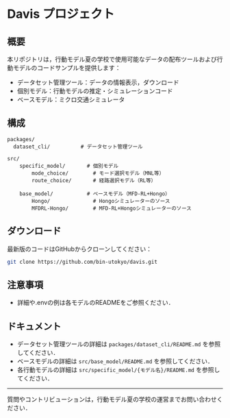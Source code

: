 # Davis プロジェクト

## 概要
本リポジトリは，行動モデル夏の学校で使用可能なデータの配布ツールおよび行動モデルのコードサンプルを提供します：
- データセット管理ツール：データの情報表示，ダウンロード
- 個別モデル：行動モデルの推定・シミュレーションコード
- ベースモデル：ミクロ交通シミュレータ

## 構成
```
packages/
  dataset_cli/          # データセット管理ツール

src/
	specific_model/       # 個別モデル
		mode_choice/        # モード選択モデル（MNL等）
		route_choice/       # 経路選択モデル（RL等）

	base_model/           # ベースモデル（MFD-RL+Hongo）
		Hongo/              # Hongoシミュレーターのソース
		MFDRL-Hongo/        # MFD-RL+Hongoシミュレーターのソース
```

## ダウンロード
最新版のコードはGitHubからクローンしてください：
```sh
git clone https://github.com/bin-utokyo/davis.git
```

## 注意事項
- 詳細や.envの例は各モデルのREADMEをご参照ください．

## ドキュメント
- データセット管理ツールの詳細は `packages/dataset_cli/README.md` を参照してください．
- ベースモデルの詳細は `src/base_model/README.md` を参照してください．
- 各行動モデルの詳細は `src/specific_model/{モデル名}/README.md` を参照してください．

---

質問やコントリビューションは，行動モデル夏の学校の運営までお問い合わせください．
